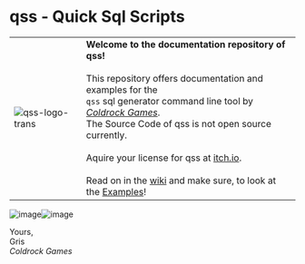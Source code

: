 # qss - Quick Sql Scripts

|||
|---|---|
|![qss-logo-trans](https://github.com/user-attachments/assets/5d49797c-dfb4-45cc-ab61-af381a17a6ed)|**Welcome to the documentation repository of qss!**<br/><br/>This repository offers documentation and examples for the<br/>`qss` sql generator command line tool by _[Coldrock Games](https://www.coldrock.games/)_.<br/>The Source Code of qss is not open source currently.<br/><br/>Aquire your license for qss at [itch.io](https://grisgram.itch.io/qss-quick-sql-scripts).<br/><br/>Read on in the [wiki](https://github.com/Grisgram/qss/wiki) and make sure, to look at the [Examples](https://github.com/Grisgram/qss/wiki/Examples)!

![image](https://github.com/user-attachments/assets/5036989a-b28e-492a-8634-cda86bfe95e7)![image](https://github.com/user-attachments/assets/2ca89328-abe8-4d2c-b654-4df479772785)

Yours,\
Gris\
_Coldrock Games_

